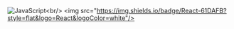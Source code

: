 ![JavaScript]("https://img.shields.io/badge/J-F7DF1E?style=flat-square&logo=JavaScript&logoColor="white")<br/>
<img src="https://img.shields.io/badge/React-61DAFB?style=flat&logo=React&logoColor=white"/>

<!--
**GuGu1231/GuGu1231** is a ✨ _special_ ✨ repository because its `README.md` (this file) appears on your GitHub profile.

Here are some ideas to get you started:

- 🔭 I’m currently working on ...
- 🌱 I’m currently learning ...
- 👯 I’m looking to collaborate on ...
- 🤔 I’m looking for help with ...
- 💬 Ask me about ...
- 📫 How to reach me: ...
- 😄 Pronouns: ...
- ⚡ Fun fact: ...
-->
